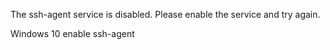 The ssh-agent service is disabled. Please enable the service and try again.

Windows 10 enable ssh-agent

